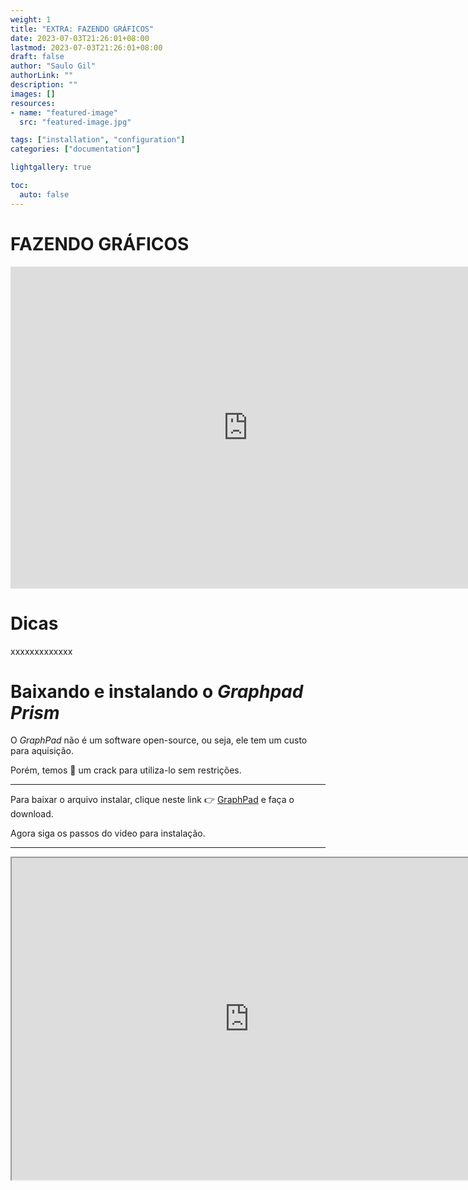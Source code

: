 ```yaml
---
weight: 1
title: "EXTRA: FAZENDO GRÁFICOS"
date: 2023-07-03T21:26:01+08:00 
lastmod: 2023-07-03T21:26:01+08:00
draft: false
author: "Saulo Gil"
authorLink: ""
description: ""
images: []
resources:
- name: "featured-image"
  src: "featured-image.jpg"

tags: ["installation", "configuration"]
categories: ["documentation"]

lightgallery: true

toc:
  auto: false
---
```



<!--more-->

# FAZENDO GRÁFICOS 

<iframe src="https://giphy.com/embed/cfGmVRsJI6wq6noGxP" width="760" height="515" frameBorder="0" class="giphy-embed" allowFullScreen></iframe>

# Dicas 

xxxxxxxxxxxxx

# Baixando e instalando o *Graphpad Prism* 

O *GraphPad* não é um  software open-source, ou seja, ele tem um custo para aquisição.

Porém, temos 🥷 um crack para utiliza-lo sem restrições.

---

Para baixar o arquivo instalar, clique neste link 👉 [GraphPad](https://1drv.ms/u/s!AmeQYvuxWLjkj-ohOflfpkKeLrNbaw?e=kQGWAm) e faça o download.

Agora siga os passos do video para instalação.

---

<iframe width="760" height="515" src="https://www.youtube.com/embed/ZMlpmA9pJew" data-external= "1" > </iframe>